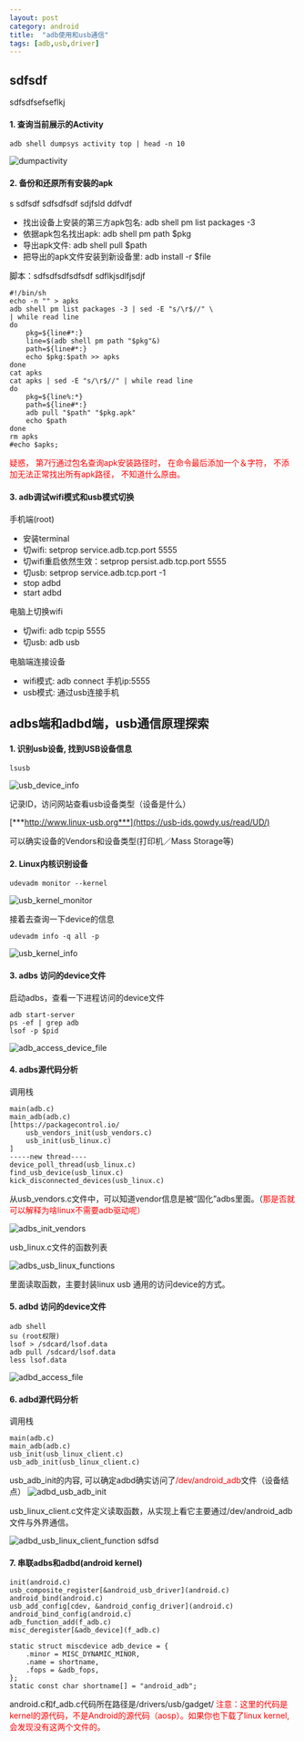 ```yaml
---
layout: post
category: android
title:  "adb使用和usb通信"
tags: [adb,usb,driver]
---
```


## sdfsdf


sdfsdfsefseflkj

#### 1. 查询当前展示的Activity

```shell
adb shell dumpsys activity top | head -n 10
```
![dumpactivity](../assets/2017-12-16_dumpactivity.png)

#### 2. 备份和还原所有安装的apk
s
sdfsdf
sdfsdfsdf sdjfsld ddfvdf

* 找出设备上安装的第三方apk包名:	adb shell pm list packages -3
* 依据apk包名找出apk:			adb shell pm path $pkg
* 导出apk文件:				adb shell pull $path
* 把导出的apk文件安装到新设备里: adb install -r $file

脚本：sdfsdfsdfsdfsdf sdflkjsdlfjsdjf 

```shell
#!/bin/sh
echo -n "" > apks
adb shell pm list packages -3 | sed -E "s/\r$//" \
| while read line
do 
    pkg=${line#*:}
    line=$(adb shell pm path "$pkg"&)
    path=${line#*:}
    echo $pkg:$path >> apks
done
cat apks
cat apks | sed -E "s/\r$//" | while read line
do
    pkg=${line%:*}
    path=${line#*:}
    adb pull "$path" "$pkg.apk" 
    echo $path
done
rm apks
#echo $apks;
```

<font color="red">疑惑， 第7行通过包名查询apk安装路径时， 在命令最后添加一个＆字符， 不添加无法正常找出所有apk路径， 不知道什么原由。</font> 


#### 3. adb调试wifi模式和usb模式切换

手机端(root)

* 安装terminal
* 切wifi: setprop service.adb.tcp.port 5555
* 切wifi重启依然生效：setprop persist.adb.tcp.port 5555
* 切usb: setprop service.adb.tcp.port -1
* stop adbd
* start adbd

电脑上切换wifi

* 切wifi: adb tcpip 5555
* 切usb: adb usb

电脑端连接设备

* wifi模式: adb connect 手机ip:5555
* usb模式: 通过usb连接手机

## adbs端和adbd端，usb通信原理探索

#### 1. 识别usb设备, 找到USB设备信息

```
lsusb
```
![usb_device_info](../assets/2017-12-12_usb_device_info.png)

记录ID，访问网站查看usb设备类型（设备是什么）

[***http://www.linux-usb.org***](https://usb-ids.gowdy.us/read/UD/)

可以确实设备的Vendors和设备类型(打印机／Mass Storage等)


#### 2. Linux内核识别设备

```
udevadm monitor --kernel
```
![usb_kernel_monitor](../assets/2017-12-16_usb_kernel_monitor.png)

接着去查询一下device的信息

```
udevadm info -q all -p
```
![usb_kernel_info](../assets/2017-12-16_usb_kernel_info.png)

#### 3. adbs 访问的device文件

启动adbs，查看一下进程访问的device文件

```
adb start-server
ps -ef | grep adb
lsof -p $pid
```
![adb_access_device_file](../assets/2017-12-16_adb_access_device_file.png)
 

#### 4. adbs源代码分析

调用栈

```
main(adb.c)
main_adb(adb.c)
[https://packagecontrol.io/
    usb_vendors_init(usb_vendors.c)
    usb_init(usb_linux.c)
]
-----new thread----
device_poll_thread(usb_linux.c)
find_usb_device(usb_linux.c)
kick_disconnected_devices(usb_linux.c)

```
从usb_vendors.c文件中，可以知道vendor信息是被“固化”adbs里面。（<font color="red">那是否就可以解释为啥linux不需要adb驱动呢）</font>

![adbs_init_vendors](../assets/2017-12-16_adbs_init_vendors.png)

usb_linux.c文件的函数列表

![adbs_usb_linux_functions](../assets/2017-12-16_adbs_usb_linux_functions.png)

里面读取函数，主要封装linux usb 通用的访问device的方式。

#### 5. adbd 访问的device文件

```
adb shell
su (root权限)
lsof > /sdcard/lsof.data
adb pull /sdcard/lsof.data
less lsof.data
```

![adbd_access_file](../assets/2017-12-16_adbd_access_file.png)

#### 6. adbd源代码分析

调用栈

```
main(adb.c)
main_adb(adb.c)
usb_init(usb_linux_client.c)
usb_adb_init(usb_linux_client.c)
```

usb_adb_init的内容, 可以确定adbd确实访问了<font color="red">/dev/android_adb</font>文件（设备结点） 
![adbd_usb_adb_init](../assets/2017-12-16_adbd_usb_adb_init.png)

usb_linux_client.c文件定义读取函数，从实现上看它主要通过/dev/android_adb文件与外界通信。

![adbd_usb_linux_client_function](../assets/2017-12-16_adbd_usb_linux_client_function.png)
sdfsd

#### 7. 串联adbs和adbd(android kernel)

```
init(android.c)
usb_composite_register[&android_usb_driver](android.c)
android_bind(android.c)
usb_add_config[cdev, &android_config_driver](android.c)
android_bind_config(android.c)
adb_function_add(f_adb.c)
misc_deregister[&adb_device](f_adb.c)

static struct miscdevice adb_device = {
  	.minor = MISC_DYNAMIC_MINOR,
  	.name = shortname,
  	.fops = &adb_fops,
};
static const char shortname[] = "android_adb";

```

android.c和f_adb.c代码所在路径是/drivers/usb/gadget/
<font color="red">注意：这里的代码是kernel的源代码，不是Android的源代码（aosp）。如果你也下载了linux kernel, 会发现没有这两个文件的。</font>




